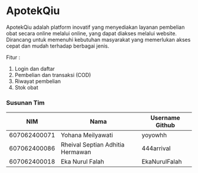 # ApotekQiu

ApotekQiu adalah platform inovatif yang menyediakan layanan pembelian obat secara online melalui online, yang dapat diakses melalui website. Dirancang untuk memenuhi kebutuhan masyarakat yang memerlukan akses cepat dan mudah terhadap berbagai jenis.

Fitur :

1. Login dan daftar
2. Pembelian dan transaksi (COD)
3. Riwayat pembelian
4. Stok obat

### Susunan Tim

| NIM          | Nama                               | Username Github |
| ------------ | ---------------------------------- | --------------- |
| 607062400071 | Yohana Meilyawati                  | yoyowhh         |
| 607062400086 | Rheival Septian  Adhitia Hermawan  | 444arrival      |
| 607062400018 | Eka Nurul Falah                    | EkaNurulFalah   |
